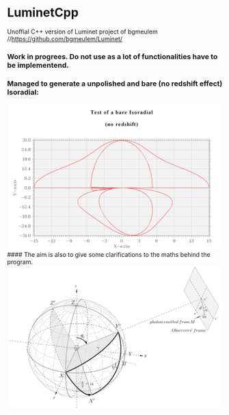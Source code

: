 # LuminetCpp
Unoffial C++ version of Luminet project of bgmeulem //https://github.com/bgmeulem/Luminet/
### Work in progrees. Do not use as a lot of  functionalities have to be implementend.
### Managed to generate a unpolished and bare (no redshift effect) Isoradial:
<img src="https://github.com/Niohori/LuminetCpp/blob/main/Documentation/Math/images/BareIsoradial.PNG" width="800" />
#### The aim is also to give some clarifications to the maths behind the program. 
<img src="https://github.com/Niohori/LuminetCpp/blob/main/Documentation/Math/images/fig_Coordinate_system.png" width="800" />

